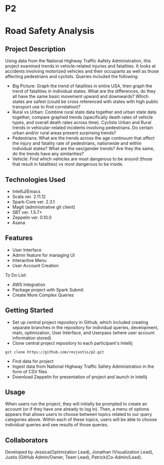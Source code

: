 # P2

   
# Road Safety Analysis
## Project Description
Using data from the National Highway Traffic Aafety Administration, this project examined trends in vehicle-related injuries and fatalities. It looks at accidents involving motorized vehicles and their occupants as well as those affecting pedestrians and cyclists. Queries included the following:

- Big Picture: Graph the trend of fatalities in entire USA, then graph the trend of fatalities in individual states. What are the differences, do they all have the same basic movement upward and downwards? Which states are safest (could be cross referenced with states with high public transport use to find correlation)?
- Rural vs Urban: Combine rural state data together and urban state data together, compare graphed trends (specifically death rates of vehicle types, and overall death rates across time).
Cyclists Urban and Rural trends in vehicular-related incidents involving pedestrians. Do certain urban and/or rural areas present surprising trends?
- Pedestrians: What are the trends across the age continuum that affect the injury and fatality rate of pedestrians, nationwide and within individual states? What are the sex/gender trends? Are they the same, do the trends have any similarities?
- Vehicle: Find which vehicles are most dangerous to be around (those that result in fatalities) vs most dangerous to be inside.


## Technologies Used
- IntelliJ/Emacs
- Scala ver. 2.11.12
- Spark-Core ver. 2.3.1
- Magit (administrative git client)
- SBT ver. 1.5.7+
- Zeppelin ver. 0.10.0
- Asana

## Features

- User Interface
- Admin feature for managing UI
- Interactive Menu
- User Account Creation

To Do List:
- AWS Integration
- Package project with Spark Submit
- Create More Complex Queries

## Getting Started
- Set up central project repository in Github, which included creating separate branches in the repository for individual queries, development, main, optimization, User Interface, and Userpass (where user account information stored)
- Clone central project repository to each participant's Intellij
```
git clone https://github.com/revjustis/p2.git
```
- Find data for project
- Ingest data from National Highway Traffic Safety Administration in the form of CSV files
- Download Zeppelin for presentation of project and launch in Intellij

## Usage

When users run the project, they will initially be prompted to create an account (or if they have one already to log in). Then, a menu of options appears that allows users to choose between topics related to our query categories above. Within each of these topics, users will be able to choose individual queries and see results of those queries.



## Collaborators
Developed by Jessica(Optimization Lead), Jonathan (Visualization Lead), Justis (GitHub Admin/Owner, Team Lead), Patrick(Co-Admin/Lead).
